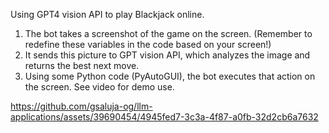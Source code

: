 Using GPT4 vision API to play Blackjack online.
1. The bot takes a screenshot of the game on the screen. (Remember to redefine these variables in the code based on your screen!)
2. It sends this picture to GPT vision API, which analyzes the image and returns the best next move.
3. Using some Python code (PyAutoGUI), the bot executes that action on the screen.
See video for demo use.



https://github.com/gsaluja-og/llm-applications/assets/39690454/4945fed7-3c3a-4f87-a0fb-32d2cb6a7632

